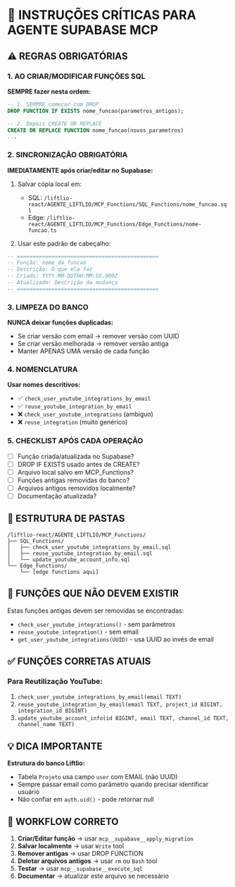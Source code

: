 # 🔴 INSTRUÇÕES CRÍTICAS PARA AGENTE SUPABASE MCP

## ⚠️ REGRAS OBRIGATÓRIAS

### 1. AO CRIAR/MODIFICAR FUNÇÕES SQL

**SEMPRE fazer nesta ordem:**

```sql
-- 1. SEMPRE começar com DROP
DROP FUNCTION IF EXISTS nome_funcao(parametros_antigos);

-- 2. Depois CREATE OR REPLACE
CREATE OR REPLACE FUNCTION nome_funcao(novos_parametros)
...
```

### 2. SINCRONIZAÇÃO OBRIGATÓRIA

**IMEDIATAMENTE após criar/editar no Supabase:**

1. Salvar cópia local em:
   - SQL: `/liftlio-react/AGENTE_LIFTLIO/MCP_Functions/SQL_Functions/nome_funcao.sql`
   - Edge: `/liftlio-react/AGENTE_LIFTLIO/MCP_Functions/Edge_Functions/nome-funcao.ts`

2. Usar este padrão de cabeçalho:
```sql
-- =============================================
-- Função: nome_da_funcao
-- Descrição: O que ela faz
-- Criado: YYYY-MM-DDTHH:MM:SS.000Z
-- Atualizado: Descrição da mudança
-- =============================================
```

### 3. LIMPEZA DO BANCO

**NUNCA deixar funções duplicadas:**
- Se criar versão com email → remover versão com UUID
- Se criar versão melhorada → remover versão antiga
- Manter APENAS UMA versão de cada função

### 4. NOMENCLATURA

**Usar nomes descritivos:**
- ✅ `check_user_youtube_integrations_by_email`
- ✅ `reuse_youtube_integration_by_email`
- ❌ `check_user_youtube_integrations` (ambíguo)
- ❌ `reuse_integration` (muito genérico)

### 5. CHECKLIST APÓS CADA OPERAÇÃO

- [ ] Função criada/atualizada no Supabase?
- [ ] DROP IF EXISTS usado antes de CREATE?
- [ ] Arquivo local salvo em MCP_Functions?
- [ ] Funções antigas removidas do banco?
- [ ] Arquivos antigos removidos localmente?
- [ ] Documentação atualizada?

## 📁 ESTRUTURA DE PASTAS

```
/liftlio-react/AGENTE_LIFTLIO/MCP_Functions/
├── SQL_Functions/
│   ├── check_user_youtube_integrations_by_email.sql
│   ├── reuse_youtube_integration_by_email.sql
│   └── update_youtube_account_info.sql
└── Edge_Functions/
    └── [edge functions aqui]
```

## 🚫 FUNÇÕES QUE NÃO DEVEM EXISTIR

Estas funções antigas devem ser removidas se encontradas:
- `check_user_youtube_integrations()` - sem parâmetros
- `reuse_youtube_integration()` - sem email
- `get_user_youtube_integrations(UUID)` - usa UUID ao invés de email

## ✅ FUNÇÕES CORRETAS ATUAIS

### Para Reutilização YouTube:
1. `check_user_youtube_integrations_by_email(email TEXT)`
2. `reuse_youtube_integration_by_email(email TEXT, project_id BIGINT, integration_id BIGINT)`
3. `update_youtube_account_info(id BIGINT, email TEXT, channel_id TEXT, channel_name TEXT)`

## 💡 DICA IMPORTANTE

**Estrutura do banco Liftlio:**
- Tabela `Projeto` usa campo `user` com EMAIL (não UUID)
- Sempre passar email como parâmetro quando precisar identificar usuário
- Não confiar em `auth.uid()` - pode retornar null

## 🔄 WORKFLOW CORRETO

1. **Criar/Editar função** → usar `mcp__supabase__apply_migration`
2. **Salvar localmente** → usar `Write` tool
3. **Remover antigas** → usar DROP FUNCTION
4. **Deletar arquivos antigos** → usar `rm` ou `Bash` tool
5. **Testar** → usar `mcp__supabase__execute_sql`
6. **Documentar** → atualizar este arquivo se necessário